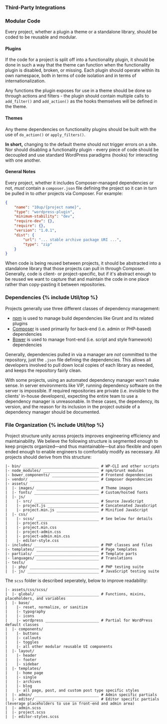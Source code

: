 <h3 id="integrations">Third-Party Integrations</h3>

<h3 id="modular-code">Modular Code</h3>

Every project, whether a plugin a theme or a standalone library, should be coded to be reusable and modular.

#### Plugins

If the code for a project is split off into a functionality plugin, it should be done in such a way that the theme can function when the functionality plugin is disabled, broken, or missing. Each plugin should operate within its own namespace, both in terms of code isolation and in terms of internationalization.

Any functions the plugin exposes for use in a theme should be done so through actions and filters - the plugin should contain multiple calls to `add_filter()` and `add_action()` as the hooks themselves will be defined in the theme.

#### Themes

 Any theme dependencies on functionality plugins should be built with the use of `do_action()` or `apply_filters()`.

**In short,** changing to the default theme should not trigger errors on a site. Nor should disabling a functionality plugin - every piece of code should be decoupled and use standard WordPress paradigms (hooks) for interacting with one another.

#### General Notes

Every project, whether it includes Composer-managed dependencies or not, _must_ contain a `composer.json` file defining the project so it can in turn be pulled in to _other_ projects via Composer.  For example:

```json
{
	"name": "10up/{project name}",
	"type": "wordpress-plugin",
	"minimum-stability": "dev",
	"require-dev": {},
	"require": {},
	"version": "1.0.1",
	"dist": {
		"url": "... stable archive package URI ...",
		"type": "zip"
	}
}
```

When code is being reused between projects, it should be abstracted into a standalone library that those projects can pull in through Composer. Generally, code is client- or project-specific, but if it's abstract enough to be reused we want to capture that and maintain the code in one place rather than copy-pasting it between repositories.

<h3 id="dependencies">Dependencies {% include Util/top %}</h3>

Projects generally use three different classes of dependency management:

- [npm](http://npmjs.org) is used to manage build dependencies like Grunt and its related plugins
- [Composer](http://getcomposer.org) is used primarily for back-end (i.e. admin or PHP-based) dependencies
- [Bower](http://bower.io) is used to manage front-end (i.e. script and style framework) dependencies

Generally, dependencies pulled in via a manager are _not_ committed to the repository, just the `.json` file defining the dependencies. This allows all developers involved to pull down local copies of each library as needed, and keeps the repository fairly clean.

With some projects, using an automated dependency manager won't make sense. In server environments like VIP, running dependency software on the server is impossible. If required repositories are private (i.e. invisible to the clients' in-house developers), expecting the entire team to use a dependency manager is unreasonable. In these cases, the dependency, its version, and the reason for its inclusion in the project outside of a dependency manager should be documented.

<h3 id="file-organization">File Organization {% include Util/top %}</h3>

Project structure unity across projects improves engineering efficiency and maintainability. We believe the following structure is segmented enough to keep projects organized—and thus maintainable—but also flexible and open ended enough to enable engineers to comfortably modify as necessary. All projects should derive from this structure:

```
|- bin/ __________________________________ # WP-CLI and other scripts
|- node_modules/ _________________________ # npm/Grunt modules
|- bower_components/ _____________________ # Frontend dependencies
|- vendor/ _______________________________ # Composer dependencies
|- assets/
|  |- images/ ____________________________ # Theme images
|  |- fonts/ _____________________________ # Custom/hosted fonts
|  |- js/
|    |- src/ _____________________________ # Source JavaScript
|    |- project.js _______________________ # Concatenated JavaScript
|    |- project.min.js ___________________ # Minified JavaScript
|  |- css/
|    |- scss/ ____________________________ # See below for details
|    |- project.css
|    |- project.min.css
|    |- project-admin.css
|    |- project-admin.min.css
|    |- editor-style.css
|- includes/ _____________________________ # PHP classes and files
|- templates/ ____________________________ # Page templates
|- partials/ _____________________________ # Template parts
|- languages/ ____________________________ # Translations
|- tests/
|  |- php/ _______________________________ # PHP testing suite
|  |- js/ ________________________________ # JavaScript testing suite
```

The `scss` folder is described seperately, below to improve readability:

```
|- assets/css/scss/
|  |- global/ ____________________________ # Functions, mixins, placeholders, and variables
|  |- base/
|    |- reset, normalize, or sanitize
|    |- typography
|    |- icons
|    |- wordpress ________________________ # Partial for WordPress default classes
|  |- components/
|    |- buttons
|    |- callouts
|    |- toggles
|    |- all other modular reusable UI components
|  |- layout/
|    |- header
|    |- footer
|    |- sidebar
|  |- templates/
|    |- home page
|    |- single
|    |- archives
|    |- blog
|    |- all page, post, and custom post type specific styles
|  |- admin/ _____________________________ # Admin specific partials
|  |- editor/ ____________________________ # Editor specific partials (leverage placeholders to use in front-end and admin area)
|  |- admin.scss
|  |- project.scss
|  |- editor-styles.scss
```